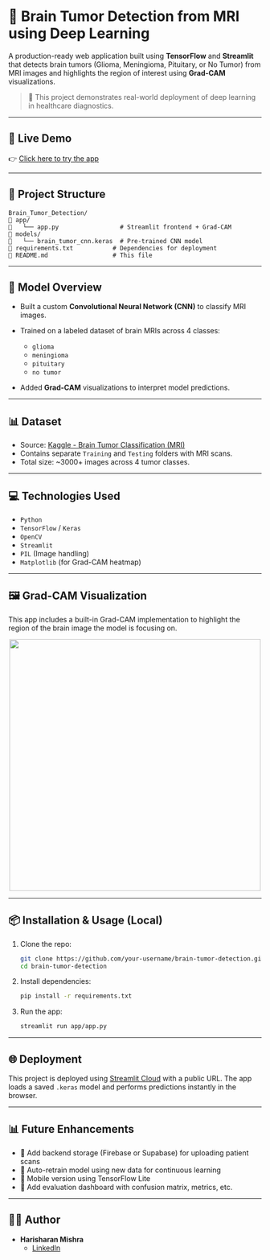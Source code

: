 # 🧠 Brain Tumor Detection from MRI using Deep Learning

A production-ready web application built using **TensorFlow** and **Streamlit** that detects brain tumors (Glioma, Meningioma, Pituitary, or No Tumor) from MRI images and highlights the region of interest using **Grad-CAM** visualizations.

> 📌 This project demonstrates real-world deployment of deep learning in healthcare diagnostics.

---

## 🚀 Live Demo

👉 [Click here to try the app](https://your-username.streamlit.app)

---

## 📂 Project Structure

```
Brain_Tumor_Detection/
🔺 app/
🔽   └── app.py                 # Streamlit frontend + Grad-CAM
🔺 models/
🔽   └── brain_tumor_cnn.keras  # Pre-trained CNN model
🔽 requirements.txt           # Dependencies for deployment
🔽 README.md                  # This file
```

---

## 🧠 Model Overview

* Built a custom **Convolutional Neural Network (CNN)** to classify MRI images.
* Trained on a labeled dataset of brain MRIs across 4 classes:

  * `glioma`
  * `meningioma`
  * `pituitary`
  * `no tumor`
* Added **Grad-CAM** visualizations to interpret model predictions.

---

## 📊 Dataset

* Source: [Kaggle - Brain Tumor Classification (MRI)](https://www.kaggle.com/datasets/masoudnickparvar/brain-tumor-mri-dataset)
* Contains separate `Training` and `Testing` folders with MRI scans.
* Total size: \~3000+ images across 4 tumor classes.

---

## 💻 Technologies Used

* `Python`
* `TensorFlow` / `Keras`
* `OpenCV`
* `Streamlit`
* `PIL` (Image handling)
* `Matplotlib` (for Grad-CAM heatmap)

---

## 🖼️ Grad-CAM Visualization

This app includes a built-in Grad-CAM implementation to highlight the region of the brain image the model is focusing on.

<p align="center">
  <img src="https://your-app-link/gradcam-screenshot.png" width="500"/>
</p>

---

## 📦 Installation & Usage (Local)

1. Clone the repo:

   ```bash
   git clone https://github.com/your-username/brain-tumor-detection.git
   cd brain-tumor-detection
   ```

2. Install dependencies:

   ```bash
   pip install -r requirements.txt
   ```

3. Run the app:

   ```bash
   streamlit run app/app.py
   ```

---

## 🌐 Deployment

This project is deployed using [Streamlit Cloud](https://streamlit.io/cloud) with a public URL. The app loads a saved `.keras` model and performs predictions instantly in the browser.

---

## 📊 Future Enhancements

* 🔁 Add backend storage (Firebase or Supabase) for uploading patient scans
* 🧠 Auto-retrain model using new data for continuous learning
* 📱 Mobile version using TensorFlow Lite
* 🧪 Add evaluation dashboard with confusion matrix, metrics, etc.

---

## 👨‍💻 Author

* **Harisharan Mishra**
  * [LinkedIn](https://www.linkedin.com/in/harisharna-mishra-a3899b246/)
